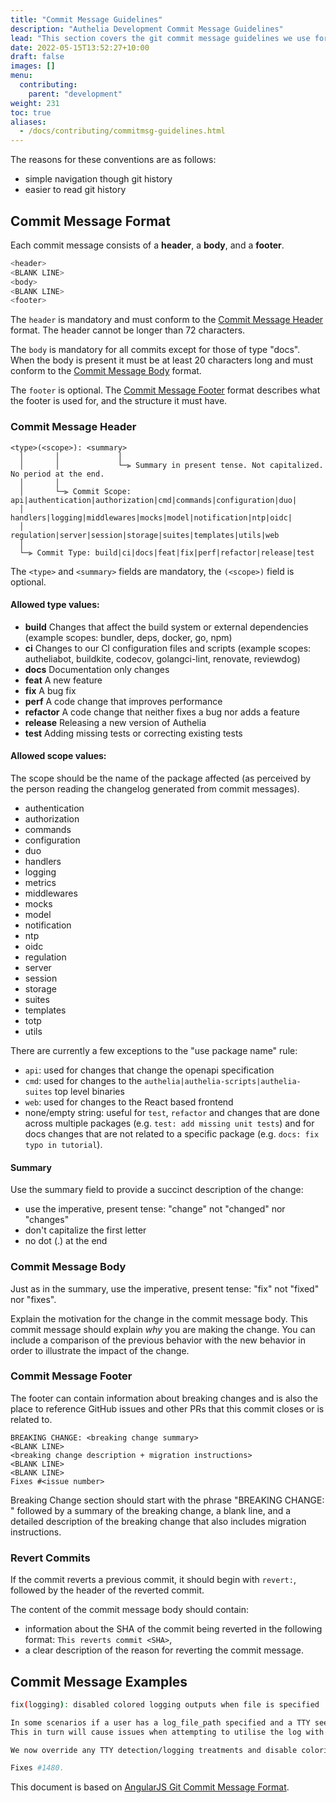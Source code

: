 ```yaml
---
title: "Commit Message Guidelines"
description: "Authelia Development Commit Message Guidelines"
lead: "This section covers the git commit message guidelines we use for development."
date: 2022-05-15T13:52:27+10:00
draft: false
images: []
menu:
  contributing:
    parent: "development"
weight: 231
toc: true
aliases:
  - /docs/contributing/commitmsg-guidelines.html
---
```


The reasons for these conventions are as follows:

* simple navigation though git history
* easier to read git history

## Commit Message Format

Each commit message consists of a __header__, a __body__, and a __footer__.

```bash
<header>
<BLANK LINE>
<body>
<BLANK LINE>
<footer>
```

The `header` is mandatory and must conform to the [Commit Message Header](#commit-message-header) format. The header
cannot be longer than 72 characters.

The `body` is mandatory for all commits except for those of type "docs". When the body is present it must be at least 20
characters long and must conform to the [Commit Message Body](#commit-message-body) format.

The `footer` is optional. The [Commit Message Footer](#commit-message-footer) format describes what the footer is used
for, and the structure it must have.

### Commit Message Header

```text
<type>(<scope>): <summary>
  │       │             │
  │       │             └─⫸ Summary in present tense. Not capitalized. No period at the end.
  │       │
  │       └─⫸ Commit Scope: api|authentication|authorization|cmd|commands|configuration|duo|
  │                          handlers|logging|middlewares|mocks|model|notification|ntp|oidc|
  │                          regulation|server|session|storage|suites|templates|utils|web
  │
  └─⫸ Commit Type: build|ci|docs|feat|fix|perf|refactor|release|test
```

The `<type>` and `<summary>` fields are mandatory, the `(<scope>)` field is optional.

#### Allowed type values:

* __build__ Changes that affect the build system or external dependencies
  (example scopes: bundler, deps, docker, go, npm)
* __ci__ Changes to our CI configuration files and scripts
  (example scopes: autheliabot, buildkite, codecov, golangci-lint, renovate, reviewdog)
* __docs__ Documentation only changes
* __feat__ A new feature
* __fix__ A bug fix
* __perf__ A code change that improves performance
* __refactor__ A code change that neither fixes a bug nor adds a feature
* __release__ Releasing a new version of Authelia
* __test__ Adding missing tests or correcting existing tests

#### Allowed scope values:

The scope should be the name of the package affected (as perceived by the person reading the changelog generated from
commit messages).

* authentication
* authorization
* commands
* configuration
* duo
* handlers
* logging
* metrics
* middlewares
* mocks
* model
* notification
* ntp
* oidc
* regulation
* server
* session
* storage
* suites
* templates
* totp
* utils

There are currently a few exceptions to the "use package name" rule:

* `api`: used for changes that change the openapi specification
* `cmd`: used for changes to the `authelia|authelia-scripts|authelia-suites` top level binaries
* `web`: used for changes to the React based frontend
* none/empty string: useful for `test`, `refactor` and changes that are done across multiple packages
  (e.g. `test: add missing unit tests`) and for docs changes that are not related to a specific package
  (e.g. `docs: fix typo in tutorial`).

#### Summary

Use the summary field to provide a succinct description of the change:

* use the imperative, present tense: "change" not "changed" nor "changes"
* don't capitalize the first letter
* no dot (.) at the end

### Commit Message Body

Just as in the summary, use the imperative, present tense: "fix" not "fixed" nor "fixes".

Explain the motivation for the change in the commit message body. This commit message should explain *why* you are
making the change. You can include a comparison of the previous behavior with the new behavior in order to illustrate
the impact of the change.

### Commit Message Footer

The footer can contain information about breaking changes and is also the place to reference GitHub issues and other PRs
that this commit closes or is related to.

```text
BREAKING CHANGE: <breaking change summary>
<BLANK LINE>
<breaking change description + migration instructions>
<BLANK LINE>
<BLANK LINE>
Fixes #<issue number>
```

Breaking Change section should start with the phrase "BREAKING CHANGE: " followed by a summary of the breaking change, a
blank line, and a detailed description of the breaking change that also includes migration instructions.

### Revert Commits

If the commit reverts a previous commit, it should begin with `revert:`, followed by the header of the reverted commit.

The content of the commit message body should contain:

* information about the SHA of the commit being reverted in the following format: `This reverts commit <SHA>`,
* a clear description of the reason for reverting the commit message.

## Commit Message Examples

```bash
fix(logging): disabled colored logging outputs when file is specified

In some scenarios if a user has a log_file_path specified and a TTY seems to be detected this causes terminal coloring outputs to be written to the file.
This in turn will cause issues when attempting to utilise the log with the provided fail2ban regexes.

We now override any TTY detection/logging treatments and disable coloring/removal of the timestamp when a user is utilising the text based logger to a file.

Fixes #1480.
```

This document is based on [AngularJS Git Commit Message Format].

[AngularJS Git Commit Message Format]: https://github.com/angular/angular/blob/master/CONTRIBUTING.md#commit
